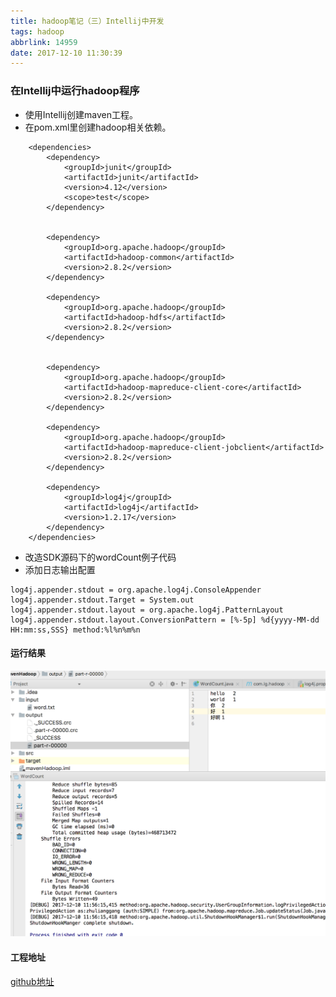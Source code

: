 ```yaml
---
title: hadoop笔记（三）Intellij中开发
tags: hadoop
abbrlink: 14959
date: 2017-12-10 11:30:39
---
```


### 在Intellij中运行hadoop程序
- 使用Intellij创建maven工程。
- 在pom.xml里创建hadoop相关依赖。

<!-- more -->

```
    <dependencies>
        <dependency>
            <groupId>junit</groupId>
            <artifactId>junit</artifactId>
            <version>4.12</version>
            <scope>test</scope>
        </dependency>


        <dependency>
            <groupId>org.apache.hadoop</groupId>
            <artifactId>hadoop-common</artifactId>
            <version>2.8.2</version>
        </dependency>

        <dependency>
            <groupId>org.apache.hadoop</groupId>
            <artifactId>hadoop-hdfs</artifactId>
            <version>2.8.2</version>
        </dependency>


        <dependency>
            <groupId>org.apache.hadoop</groupId>
            <artifactId>hadoop-mapreduce-client-core</artifactId>
            <version>2.8.2</version>
        </dependency>

        <dependency>
            <groupId>org.apache.hadoop</groupId>
            <artifactId>hadoop-mapreduce-client-jobclient</artifactId>
            <version>2.8.2</version>
        </dependency>

        <dependency>
            <groupId>log4j</groupId>
            <artifactId>log4j</artifactId>
            <version>1.2.17</version>
        </dependency>
    </dependencies>

```

- 改造SDK源码下的wordCount例子代码
- 添加日志输出配置

```
log4j.appender.stdout = org.apache.log4j.ConsoleAppender
log4j.appender.stdout.Target = System.out
log4j.appender.stdout.layout = org.apache.log4j.PatternLayout
log4j.appender.stdout.layout.ConversionPattern = [%-5p] %d{yyyy-MM-dd HH:mm:ss,SSS} method:%l%n%m%n
```

#### 运行结果
 ![](https://raw.githubusercontent.com/zhulg/allpic/master/hadoopwordcount.png)
 
 
#### 工程地址
[github地址](https://github.com/zhulg/HadoopWordCount)
